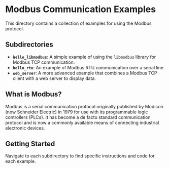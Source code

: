 # Modbus Communication Examples

This directory contains a collection of examples for using the Modbus protocol.

## Subdirectories

- **`hello_libmodbus`**: A simple example of using the `libmodbus` library for Modbus TCP communication.
- **`hello_rtu`**: An example of Modbus RTU communication over a serial line.
- **`web_server`**: A more advanced example that combines a Modbus TCP client with a web server to display data.

## What is Modbus?

Modbus is a serial communication protocol originally published by Modicon (now Schneider Electric) in 1979 for use with its programmable logic controllers (PLCs). It has become a de facto standard communication protocol and is now a commonly available means of connecting industrial electronic devices.

## Getting Started

Navigate to each subdirectory to find specific instructions and code for each example.

